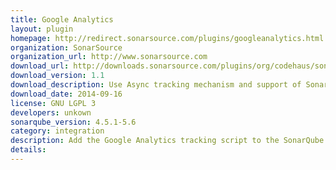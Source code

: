 ```yaml
---
title: Google Analytics
layout: plugin
homepage: http://redirect.sonarsource.com/plugins/googleanalytics.html
organization: SonarSource
organization_url: http://www.sonarsource.com
download_url: http://downloads.sonarsource.com/plugins/org/codehaus/sonar-plugins/sonar-googleanalytics-plugin/1.1/sonar-googleanalytics-plugin-1.1.jar
download_version: 1.1
download_description: Use Async tracking mechanism and support of SonarQube 5.0
download_date: 2014-09-16
license: GNU LGPL 3
developers: unkown
sonarqube_version: 4.5.1-5.6
category: integration
description: Add the Google Analytics tracking script to the SonarQube web application.
details: 
---
```


